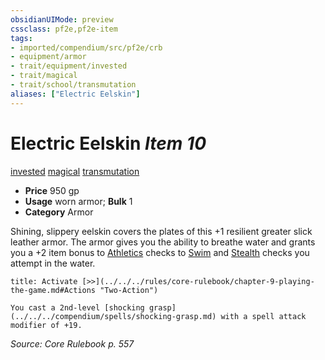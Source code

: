```yaml
---
obsidianUIMode: preview
cssclass: pf2e,pf2e-item
tags:
- imported/compendium/src/pf2e/crb
- equipment/armor
- trait/equipment/invested
- trait/magical
- trait/school/transmutation
aliases: ["Electric Eelskin"]
---
```

# Electric Eelskin *Item 10*  
[invested](invested.md)  [magical](magical.md)  [transmutation](transmutation.md)  

- **Price** 950 gp
- **Usage** worn armor; **Bulk** 1
- **Category** Armor

Shining, slippery eelskin covers the plates of this +1 resilient greater slick leather armor. The armor gives you the ability to breathe water and grants you a +2 item bonus to [Athletics](../../skills.md#Athletics) checks to [Swim](swim.md) and [Stealth](../../skills.md#Stealth) checks you attempt in the water.

```ad-embed-ability
title: Activate [>>](../../../rules/core-rulebook/chapter-9-playing-the-game.md#Actions "Two-Action")

You cast a 2nd-level [shocking grasp](../../../compendium/spells/shocking-grasp.md) with a spell attack modifier of +19.
```

*Source: Core Rulebook p. 557*
